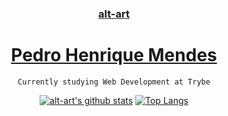 <div align="center">
  <h3><a href="https://www.linkedin.com/in/altart/">alt-art</a></h3>
  <h1><a href="https://www.linkedin.com/in/altart/">Pedro Henrique Mendes</a></h1>
  
  ```
  Currently studying Web Development at Trybe
  ```
  
  [![alt-art's github stats](https://github-readme-stats.vercel.app/api?username=alt-art&count_private=true&show_icons=true&theme=dracula&line_height=20&disable_animations=true)](https://github.com/alt-art)
[![Top Langs](https://github-readme-stats.vercel.app/api/top-langs/?username=alt-art&theme=dracula&layout=compact&disable_animations=true)](https://github.com/alt-art)
</div>
